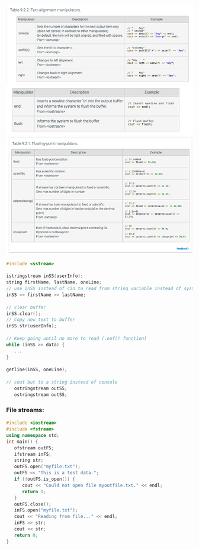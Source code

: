 ![Screen Shot 2021-07-10 at 10.52.01 AM.png](../../_resources/Screen%20Shot%202021-07-10%20at%2010.52.01%20AM.png)
![Screen Shot 2021-07-10 at 10.52.56 AM.png](../../_resources/Screen%20Shot%202021-07-10%20at%2010.52.56%20AM.png)
![Screen Shot 2021-07-10 at 10.50.53 AM.png](../../_resources/Screen%20Shot%202021-07-10%20at%2010.50.53%20AM.png)

```c++
#include <sstream>

istringstream inSS(userInfo);  
string firstName, lastName, oneLine;
// use inSS instead of cin to read from string variable instead of system input
inSS >> firstName >> lastName;

// clear buffer
inSS.clear();
// Copy new text to buffer
inSS.str(userInfo);

// Keep going until no more to read (.eof() function)
while (inSS >> data) {
   ...
}

getline(inSS, oneLine);

// cout but to a string instead of console
   ostringstream outSS;
   ostringstream outSS;
```

### File streams:
```c++
#include <iostream>
#include <fstream>
using namespace std;
int main() {
   ofstream outFS; 
   ifstream inFS; 
   string str;
   outFS.open("myfile.txt");
   outFS << "This is a test data.";
   if (!outFS.is_open()) {
      cout << "Could not open file myoutfile.txt." << endl;
      return 1;
   }
   outFS.close();
   inFS.open("myfile.txt");
   cout << "Reading from file..." << endl;
   inFS >> str;
   cout << str;
   return 0;
}
```